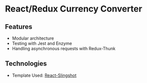 # React/Redux Currency Converter

## Features
- Modular architecture
- Testing with Jest and Enzyme
- Handling asynchronous requests with Redux-Thunk

## Technologies
- Template Used: [React-Slingshot](https://github.com/coryhouse/react-slingshot)
